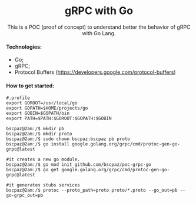 <h1 align="center">gRPC with Go</h1>
<p align="center">This is a POC (proof of concept) to understand better the behavior of gRPC with Go Lang.</p>


#### Technologies:

* Go;
* gRPC;
* Protocol Buffers (https://developers.google.com/protocol-buffers)

#### How to get started:

```console
#.profile
export GOROOT=/usr/local/go
export GOPATH=$HOME/projects/go
export GOBIN=$GOPATH/bin
export PATH=$PATH:$GOROOT:$GOPATH:$GOBIN
```

```console
bscpaz@2am:/$ mkdir pb
bscpaz@2am:/$ mkdir proto 
bscpaz@2am:/$ sudo chown bscpaz:bscpaz pb proto
bscpaz@2am:/$ go install google.golang.org/grpc/cmd/protoc-gen-go-grpc@latest

#it creates a new go module.
bscpaz@2am:/$ go mod init github.com/bscpaz/poc-grpc-go
bscpaz@2am:/$ go get google.golang.org/grpc/cmd/protoc-gen-go-grpc@latest

#it generates stubs services
bscpaz@2am:/$ protoc --proto_path=proto proto/*.proto --go_out=pb --go-grpc_out=pb
```


 

